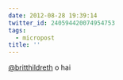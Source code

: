 ```yaml
---
date: 2012-08-28 19:39:14
twitter_id: 240594420074954753
tags:
  - micropost
title: ''
---
```


[@britthildreth](https://twitter.com/britthildreth) o hai
